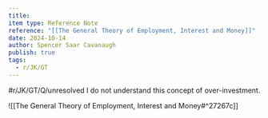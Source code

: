 ```yaml
---
title: 
item type: Reference Note
reference: "[[The General Theory of Employment, Interest and Money]]"
date: 2024-10-14
author: Spencer Saar Cavanaugh
publish: true
tags:
  - r/JK/GT
---
```

#r/JK/GT/Q/unresolved  I do not understand this concept of over-investment.

![[The General Theory of Employment, Interest and Money#^27267c]]